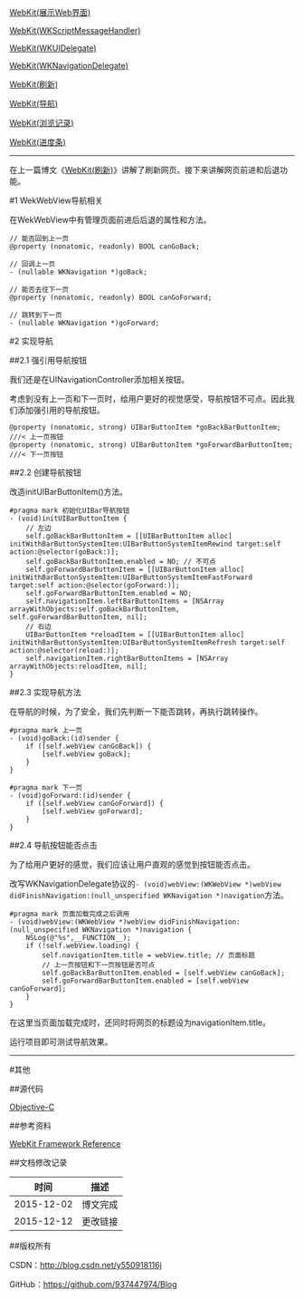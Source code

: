 [WebKit(展示Web界面)](https://github.com/937447974/Blog/blob/master/WebKit/WebKit(展示Web界面).md)

[WebKit(WKScriptMessageHandler)](https://github.com/937447974/Blog/blob/master/WebKit/WebKit(WKScriptMessageHandler).md)

[WebKit(WKUIDelegate)](https://github.com/937447974/Blog/blob/master/WebKit/WebKit(WKUIDelegate).md)

[WebKit(WKNavigationDelegate)](https://github.com/937447974/Blog/blob/master/WebKit/WebKit(WKNavigationDelegate).md)

[WebKit(刷新)](https://github.com/937447974/Blog/blob/master/WebKit/WebKit(刷新).md)

[WebKit(导航)](https://github.com/937447974/Blog/blob/master/WebKit/WebKit(导航).md)

[WebKit(浏览记录)](https://github.com/937447974/Blog/blob/master/WebKit/WebKit(浏览记录).md)

[WebKit(进度条)](https://github.com/937447974/Blog/blob/master/WebKit/WebKit(进度条).md)

------

在上一篇博文《[WebKit(刷新)](https://github.com/937447974/Blog/blob/master/WebKit/WebKit(刷新).md)》讲解了刷新网页。接下来讲解网页前进和后退功能。

#1 WekWebView导航相关

在WekWebView中有管理页面前进后后退的属性和方法。

```objc
// 能否回到上一页
@property (nonatomic, readonly) BOOL canGoBack;

// 回调上一页
- (nullable WKNavigation *)goBack;

// 能否去往下一页
@property (nonatomic, readonly) BOOL canGoForward;

// 跳转到下一页
- (nullable WKNavigation *)goForward;
```

#2 实现导航

##2.1 强引用导航按钮

我们还是在UINavigationController添加相关按钮。

考虑到没有上一页和下一页时，给用户更好的视觉感受，导航按钮不可点。因此我们添加强引用的导航按钮。

```objc
@property (nonatomic, strong) UIBarButtonItem *goBackBarButtonItem;    ///< 上一页按钮
@property (nonatomic, strong) UIBarButtonItem *goForwardBarButtonItem; ///< 下一页按钮
```

##2.2 创建导航按钮

改造initUIBarButtonItem()方法。

```objc
#pragma mark 初始化UIBar导航按钮
- (void)initUIBarButtonItem {
    // 左边
    self.goBackBarButtonItem = [[UIBarButtonItem alloc] initWithBarButtonSystemItem:UIBarButtonSystemItemRewind target:self action:@selector(goBack:)];
    self.goBackBarButtonItem.enabled = NO; // 不可点
    self.goForwardBarButtonItem = [[UIBarButtonItem alloc] initWithBarButtonSystemItem:UIBarButtonSystemItemFastForward target:self action:@selector(goForward:)];
    self.goForwardBarButtonItem.enabled = NO;
    self.navigationItem.leftBarButtonItems = [NSArray arrayWithObjects:self.goBackBarButtonItem, self.goForwardBarButtonItem, nil];
    // 右边
    UIBarButtonItem *reloadItem = [[UIBarButtonItem alloc] initWithBarButtonSystemItem:UIBarButtonSystemItemRefresh target:self action:@selector(reload:)];
    self.navigationItem.rightBarButtonItems = [NSArray arrayWithObjects:reloadItem, nil];
}
```

##2.3 实现导航方法

在导航的时候，为了安全，我们先判断一下能否跳转，再执行跳转操作。

```objc
#pragma mark 上一页
- (void)goBack:(id)sender {
    if ([self.webView canGoBack]) {
        [self.webView goBack];
    }
}

#pragma mark 下一页
- (void)goForward:(id)sender {
    if ([self.webView canGoForward]) {
        [self.webView goForward];
    }
}
```

##2.4 导航按钮能否点击

为了给用户更好的感觉，我们应该让用户直观的感觉到按钮能否点击。

改写WKNavigationDelegate协议的`- (void)webView:(WKWebView *)webView didFinishNavigation:(null_unspecified WKNavigation *)navigation`方法。

```objc
#pragma mark 页面加载完成之后调用
- (void)webView:(WKWebView *)webView didFinishNavigation:(null_unspecified WKNavigation *)navigation {
    NSLog(@"%s",__FUNCTION__);
    if (!self.webView.loading) {
        self.navigationItem.title = webView.title; // 页面标题
        // 上一页按钮和下一页按钮是否可点
        self.goBackBarButtonItem.enabled = [self.webView canGoBack];
        self.goForwardBarButtonItem.enabled = [self.webView canGoForward];
    }
}
```

在这里当页面加载完成时，还同时将网页的标题设为navigationItem.title。

运行项目即可测试导航效果。
&#160;

----------

#其他

##源代码

[Objective-C](https://github.com/937447974/Objective-C)

##参考资料

[WebKit Framework Reference](https://developer.apple.com/library/ios/documentation/Cocoa/Reference/WebKit/ObjC_classic/index.html#//apple_ref/doc/uid/TP30000745)

##文档修改记录

| 时间 | 描述 |
| ---- | ---- |
| 2015-12-02 | 博文完成 |
| 2015-12-12 | 更改链接 |

##版权所有

CSDN：http://blog.csdn.net/y550918116j

GitHub：https://github.com/937447974/Blog